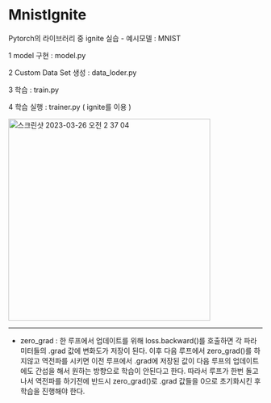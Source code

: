 # MnistIgnite
Pytorch의 라이브러리 중 ignite 실습 - 예시모델 : MNIST


1 model 구현 : model.py

2 Custom Data Set 생성 : data_loder.py

3 학습 : train.py

4 학습 실행 : trainer.py ( ignite를 이용 )


<img width="400" alt="스크린샷 2023-03-26 오전 2 37 04" src="https://user-images.githubusercontent.com/84004919/227732865-a98fe283-76b9-4dd4-aea8-3ab525a25c28.png">




---------------------------------------
* zero_grad : 한 루프에서 업데이트를 위해 loss.backward()를 호출하면 각 파라미터들의 .grad 값에 변화도가 저장이 된다.
이후 다음 루프에서 zero_grad()를 하지않고 역전파를 시키면 이전 루프에서 .grad에 저장된 값이 다음 루프의 업데이트에도 간섭을 해서 원하는 방향으로 학습이 안된다고 한다.
따라서 루프가 한번 돌고나서 역전파를 하기전에 반드시 zero_grad()로 .grad 값들을 0으로 초기화시킨 후 학습을 진행해야 한다.
